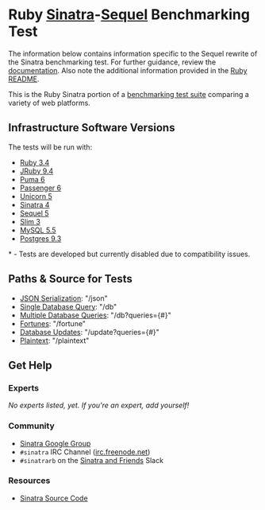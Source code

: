 # Ruby [Sinatra](http://www.sinatrarb.com)-[Sequel](http://sequel.jeremyevans.net) Benchmarking Test

The information below contains information specific to the Sequel rewrite of
the Sinatra benchmarking test. For further guidance, review the
[documentation](https://github.com/TechEmpower/FrameworkBenchmarks/wiki).  Also
note the additional information provided in the [Ruby README](../).

This is the Ruby Sinatra portion of a [benchmarking test suite](../../)
comparing a variety of web platforms.

## Infrastructure Software Versions

The tests will be run with:

* [Ruby 3.4](http://www.ruby-lang.org)
* [JRuby 9.4](http://jruby.org)
* [Puma 6](http://puma.io)
* [Passenger 6](https://www.phusionpassenger.com)
* [Unicorn 5](https://bogomips.org/unicorn/)
* [Sinatra 4](http://www.sinatrarb.com)
* [Sequel 5](http://sequel.jeremyevans.net)
* [Slim 3](http://slim-lang.com)
* [MySQL 5.5](https://www.mysql.com)
* [Postgres 9.3](https://www.postgresql.org)

\* - Tests are developed but currently disabled due to compatibility issues.

## Paths & Source for Tests

* [JSON Serialization](hello_world.rb): "/json"
* [Single Database Query](hello_world.rb): "/db"
* [Multiple Database Queries](hello_world.rb): "/db?queries={#}"
* [Fortunes](hello_world.rb): "/fortune"
* [Database Updates](hello_world.rb): "/update?queries={#}"
* [Plaintext](hello_world.rb): "/plaintext"

## Get Help

### Experts

_No experts listed, yet. If you're an expert, add yourself!_

### Community

* [Sinatra Google Group](https://groups.google.com/forum/#!forum/sinatrarb)
* `#sinatra` IRC Channel ([irc.freenode.net](http://freenode.net/))
* `#sinatrarb` on the [Sinatra and Friends](http://sinatra-slack.herokuapp.com) Slack

### Resources

* [Sinatra Source Code](https://github.com/sinatra/sinatra)
